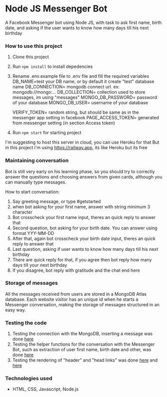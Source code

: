   
# Node JS Messenger Bot
A Facebook Messenger bot using Node JS, with task to ask first name, birth date, and asking if the user wants to know how many days till his next birthday 

### How to use this project

1. Clone this project
2. Run ```npm install``` to install depedencies
3. Rename .env.example file to .env file and fill the required variables
    DB_NAME=test        your DB name, or by default it create "test" database name
    DB_CONNECTION=      mongodb connect url. ex: mongodb://mongo:... 
    DB_COLLECTION=      collection used to store messages, im using "messages"
    MONGO_DB_PASSWORD=  password of your database
    MONGO_DB_USER=      username of your database

    VERIFY_TOKEN=       random string, but should be same as in the messenger app setting in facebook
    PAGE_ACCESS_TOKEN=  generated from messenger setting (in section Access token)

4. Run ```npm start``` for starting project

I'm suggesting to host this server in cloud, you can use Heroku for that
But in this project i'm using https://railway.app, its like Heroku but its free


### Maintaining conversation

Bot is still very early on his learning phase, so you should try to correctly answer the questions and choosing answers from given cards, although you can manually type messages.

How to start conversation:

1. Say greeting message, or type #getstarted
2. when bot asking for your first name, answer with string minimum 3 character
3. Bot crosscheck your first name input, theres an quick reply to answer that
4. Second question, bot asking for your birth date. You can answer using format YYY-MM-DD
5. After that, again bot crosscheck your birth date input, theres an quick reply to answer that
6. Last question,  asking if user wants to know how many days till his next birthday
7. There are quick reply for that, if you agree then bot reply how many days till your next birthday
8. If you disagree, bot reply with gratitude and the chat end here


### Storage of messages

All the messages received from users are stored in a MongoDB Atlas database. Each website visitor has an unique id when he starts a Messenger conversation, making the storage of messages structured in an easy way.


### Testing the code

1. Testing the connection with the MongoDB, inserting a message was done [here](https://github.com/JusticeBringer/Node.js-Messenger-Bot/blob/master/src/controllers/messagesController.test.js)
2. Testing the helper functions for the conversation with the Messenger Bot, such as extraction of user first name, birth date and other, was done [here](https://github.com/JusticeBringer/Node.js-Messenger-Bot/blob/master/src/controllers/chatBotController.test.js)
3. Testing the rendering of "header" and "head links" was done [here](https://github.com/JusticeBringer/Node.js-Messenger-Bot/blob/master/src/controllers/headerController.test.js) and [here](https://github.com/JusticeBringer/Node.js-Messenger-Bot/blob/master/src/controllers/headLinksController.test.js)

### Technologies used

- HTML, CSS, Javascript, Node.js

